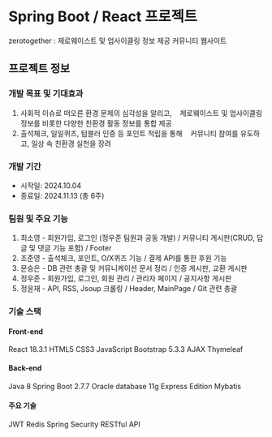 # Spring Boot / React 프로젝트
zerotogether : 제로웨이스트 및 업사이클링 정보 제공 커뮤니티 웹사이트

## 프로젝트 정보

### 개발 목표 및 기대효과
1. 사회적 이슈로 떠오른 환경 문제의 심각성을 알리고,
   제로웨이스트 및 업사이클링 정보를 비롯한 다양한 친환경 활동 정보를 통합 제공
2. 출석체크, 일일퀴즈, 텀블러 인증 등 포인트 적립을 통해
   커뮤니티 참여를 유도하고, 일상 속 친환경 실천을 장려

### 개발 기간
* 시작일: 2024.10.04
* 종료일: 2024.11.13 (총 6주)

### 팀원 및 주요 기능
1. 최소영 - 회원가입, 로그인 (정우준 팀원과 공동 개발) / 커뮤니티 게시판(CRUD, 답글 및 댓글 기능 포함) / Footer
2. 조준영 - 출석체크, 포인트, O/X퀴즈 기능 / 결제 API를 통한 후원 기능
3. 문승은 - DB 관련 총괄 및 커뮤니케이션 문서 정리 / 인증 게시판, 교환 게시판
4. 정우준 - 회원가입, 로그인, 회원 관리 / 관리자 페이지 / 공지사항 게시판
5. 정윤재 - API, RSS, Jsoup 크롤링 / Header, MainPage / Git 관련 총괄

### 기술 스택

#### Front-end
React 18.3.1
HTML5
CSS3
JavaScript
Bootstrap 5.3.3
AJAX
Thymeleaf

#### Back-end
Java 8
Spring Boot 2.7.7
Oracle database 11g Express Edition
Mybatis

#### 주요 기술
JWT
Redis
Spring Security
RESTful API
